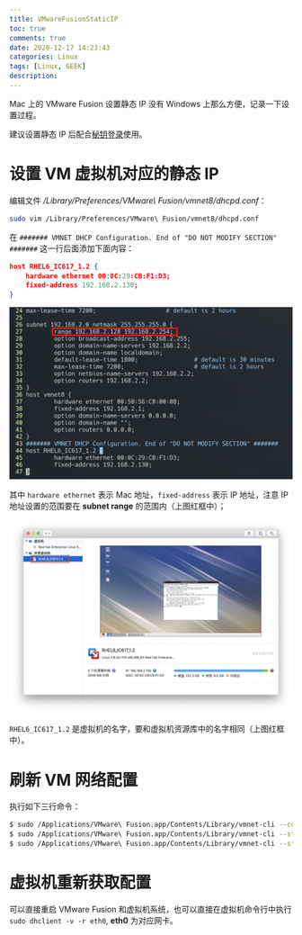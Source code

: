 ```yaml
---
title: VMwareFusionStaticIP
toc: true
comments: true
date: 2020-12-17 14:23:43
categories: Linux
tags: [Linux, GEEK]
description:
---
```


Mac 上的 VMware Fusion 设置静态 IP 没有 Windows 上那么方便，记录一下设置过程。

建议设置静态 IP 后配合[秘钥登录](https://zhouyuqian.com/2020/04/25/%E8%AE%BE%E7%BD%AEssh%E9%80%9A%E8%BF%87%E7%A7%98%E9%92%A5%E7%99%BB%E5%BD%95/)使用。

<!--more-->

# 设置 VM 虚拟机对应的静态 IP

编辑文件 */Library/Preferences/VMware\ Fusion/vmnet8/dhcpd.conf*：

~~~bash
sudo vim /Library/Preferences/VMware\ Fusion/vmnet8/dhcpd.conf
~~~

在 `####### VMNET DHCP Configuration. End of "DO NOT MODIFY SECTION" #######` 这一行后面添加下面内容：

~~~json
host RHEL6_IC617_1.2 {
	hardware ethernet 00:0C:29:CB:F1:D3;
	fixed-address 192.168.2.130;
}
~~~

![constantip](VMwareFusionStaticIP/constantip.png)

其中 `hardware ethernet` 表示 Mac 地址，`fixed-address` 表示 IP 地址，注意 IP 地址设置的范围要在 **subnet range** 的范围内（上图红框中）；

![resource](VMwareFusionStaticIP/resource.png)

`RHEL6_IC617_1.2` 是虚拟机的名字，要和虚拟机资源库中的名字相同（上图红框中）。

# 刷新 VM 网络配置

执行如下三行命令：

~~~bash
$ sudo /Applications/VMware\ Fusion.app/Contents/Library/vmnet-cli --configure
$ sudo /Applications/VMware\ Fusion.app/Contents/Library/vmnet-cli --stop
$ sudo /Applications/VMware\ Fusion.app/Contents/Library/vmnet-cli --start
~~~

# 虚拟机重新获取配置

可以直接重启 VMware Fusion 和虚拟机系统，也可以直接在虚拟机命令行中执行 `sudo dhclient -v -r eth0`, **eth0** 为对应网卡。